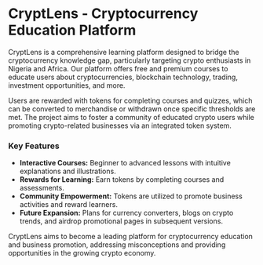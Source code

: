 # CryptLens - Cryptocurrency Education Platform

CryptLens is a comprehensive learning platform designed to bridge the cryptocurrency knowledge gap, particularly targeting crypto enthusiasts in Nigeria and Africa. Our platform offers free and premium courses to educate users about cryptocurrencies, blockchain technology, trading, investment opportunities, and more. 

Users are rewarded with tokens for completing courses and quizzes, which can be converted to merchandise or withdrawn once specific thresholds are met. The project aims to foster a community of educated crypto users while promoting crypto-related businesses via an integrated token system.

### Key Features
- **Interactive Courses:** Beginner to advanced lessons with intuitive explanations and illustrations.
- **Rewards for Learning:** Earn tokens by completing courses and assessments.
- **Community Empowerment:** Tokens are utilized to promote business activities and reward learners.
- **Future Expansion:** Plans for currency converters, blogs on crypto trends, and airdrop promotional pages in subsequent versions.

CryptLens aims to become a leading platform for cryptocurrency education and business promotion, addressing misconceptions and providing opportunities in the growing crypto economy.